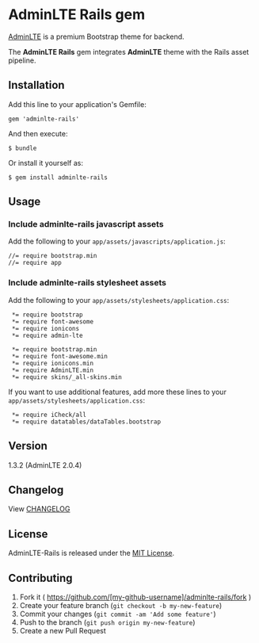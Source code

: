 # AdminLTE Rails gem

[AdminLTE](http://www.almsaeedstudio.com/) is a premium Bootstrap theme for backend.

The **AdminLTE Rails** gem integrates **AdminLTE** theme with the Rails asset pipeline.

## Installation

Add this line to your application's Gemfile:

    gem 'adminlte-rails'

And then execute:

    $ bundle

Or install it yourself as:

    $ gem install adminlte-rails

## Usage

### Include adminlte-rails javascript assets

Add the following to your `app/assets/javascripts/application.js`:

	//= require bootstrap.min
	//= require app	

### Include adminlte-rails stylesheet assets

Add the following to your `app/assets/stylesheets/application.css`:

     *= require bootstrap
     *= require font-awesome
     *= require ionicons
     *= require admin-lte
    
     *= require bootstrap.min
     *= require font-awesome.min
     *= require ionicons.min
     *= require AdminLTE.min
     *= require skins/_all-skins.min
 
If you want to use additional features, add more these lines to your `app/assets/stylesheets/application.css`:

     *= require iCheck/all
     *= require datatables/dataTables.bootstrap
     
## Version

1.3.2 (AdminLTE 2.0.4)

## Changelog

View [CHANGELOG](CHANGELOG.md)
    
## License

AdminLTE-Rails is released under the [MIT License](http://www.opensource.org/licenses/MIT).

## Contributing

1. Fork it ( https://github.com/[my-github-username]/adminlte-rails/fork )
2. Create your feature branch (`git checkout -b my-new-feature`)
3. Commit your changes (`git commit -am 'Add some feature'`)
4. Push to the branch (`git push origin my-new-feature`)
5. Create a new Pull Request
